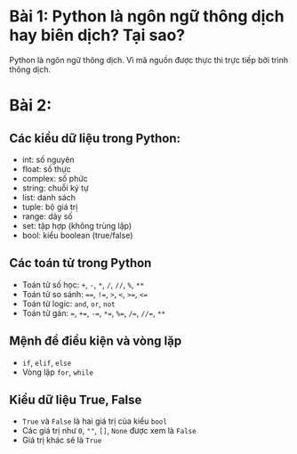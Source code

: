 # Bài 1: Python là ngôn ngữ thông dịch hay biên dịch? Tại sao?
Python là ngôn ngữ thông dịch. Vì mã nguồn được thực thi trực tiếp bởi trình thông dịch.

# Bài 2: 
## Các kiểu dữ liệu trong Python:
- int: số nguyên
- float: số thực
- complex: số phức
- string: chuỗi ký tự
- list: danh sách
- tuple: bộ giá trị
- range: dãy số
- set: tập hợp (không trùng lặp)
- bool: kiểu boolean (true/false)

## Các toán tử trong Python
- Toán tử số học: `+`, `-`, `*`, `/`, `//`, `%`, `**`
- Toán tử so sánh: `==`, `!=`, `>`, `<`, `>=`, `<=`
- Toán tử logic: `and`, `or`, `not`
- Toán tử gán: `=`, `+=`, `-=`, `*=`, `%=`, `/=`, `//=`, `**`

## Mệnh đề điều kiện và vòng lặp
- `if`, `elif`, `else`
- Vòng lặp `for`, `while`

## Kiểu dữ liệu True, False
- `True` và `False` là hai giá trị của kiểu `bool`
- Các giá trị như `0`, `""`, `[]`, `None` được xem là `False`
- Giá trị khác sẽ là `True`